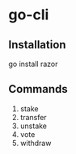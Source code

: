 # go-cli

## Installation

go install razor

## Commands

1. stake
2. transfer
3. unstake
4. vote
5. withdraw
